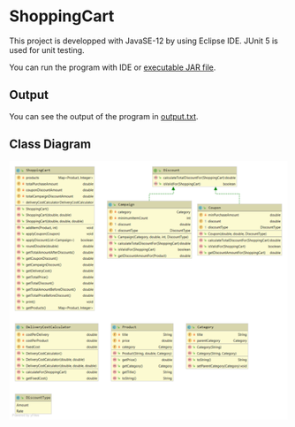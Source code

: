 # ShoppingCart
This project is developped with JavaSE-12 by using Eclipse IDE. JUnit 5 is used for unit testing.

You can run the program with IDE or [executable JAR file](hw2Question1Program.jar).

## Output
You can see the output of the program in [output.txt](output.txt).

## Class Diagram
![alt text](https://github.com/burhanelgun/ShoppingCart/blob/master/class-diagram.png)









